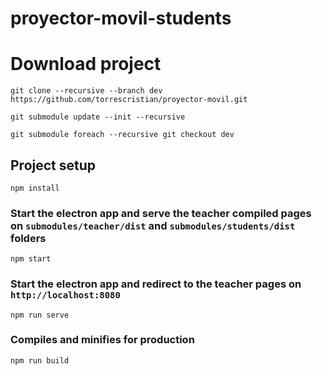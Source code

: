 # proyector-movil-students

# Download project
```
git clone --recursive --branch dev https://github.com/torrescristian/proyector-movil.git
```
```
git submodule update --init --recursive
```
```
git submodule foreach --recursive git checkout dev
```

## Project setup
```
npm install
```

### Start the electron app and serve the teacher compiled pages on `submodules/teacher/dist` and `submodules/students/dist` folders
```
npm start
```

### Start the electron app and redirect to the teacher pages on `http://localhost:8080`
```
npm run serve
```

### Compiles and minifies for production
```
npm run build
```